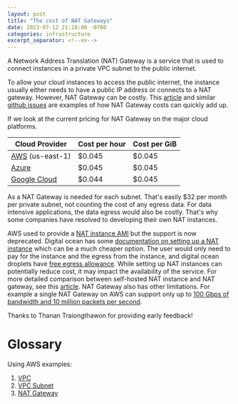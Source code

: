 ```yaml
---
layout: post
title: "The cost of NAT Gateways"
date: 2023-07-12 21:18:00 -0700
categories: infrastructure
excerpt_separator: <!--ex-->
---
```


A Network Address Translation (NAT) Gateway is a service that is used to connect instances in a private VPC subnet to the public internet.

<!--ex-->

To allow your cloud instances to access the public internet, the instance usually either needs to have a public IP address or connects to a NAT gateway. However, NAT Gateway can be costly. This [article](https://medium.com/life-at-chime/how-we-reduced-our-aws-bill-by-seven-figures-5144206399cb) and similar [github issues](https://github.com/aws/aws-cdk/issues/18720) are examples of how NAT Gateway costs can quickly add up.

If we look at the current pricing for NAT Gateway on the major cloud platforms.

| Cloud Provider  | Cost per hour | Cost per GiB |
|-----------------|---------------|--------------|
| [AWS](https://aws.amazon.com/vpc/pricing/) (us-east-1) | $0.045        | $0.045       |
| [Azure](https://azure.microsoft.com/en-ca/pricing/details/virtual-network/#pricing)           | $0.045        | $0.045       |
| [Google Cloud](https://cloud.google.com/nat/pricing)    | $0.044        | $0.045       |

As a NAT Gateway is needed for each subnet. That's easily $32 per month per private subnet, not counting the cost of any egress data. For data intensive applications, the data egress would also be costly. That's why some companies have resolved to developing their own NAT instances.

AWS used to provide a [NAT instance AMI](https://docs.aws.amazon.com/vpc/latest/userguide/VPC_NAT_Instance.html) but the support is now deprecated. Digital ocean has some [documentation on setting up a NAT instance](https://docs.digitalocean.com/products/networking/vpc/how-to/configure-droplet-as-gateway/) which can be a much cheaper option. The user would only need to pay for the instance and the egress from the instance, and digital ocean droplets have [free egress allowance](https://docs.digitalocean.com/products/billing/bandwidth/#droplets). While setting up NAT instances can potentially reduce cost, it may impact the availability of the service. For more detailed comparison between self-hosted NAT instance and NAT gateway, see this [article](https://docs.aws.amazon.com/vpc/latest/userguide/vpc-nat-comparison.html). NAT Gateway also has other limitations. For example a single NAT Gateway on AWS can support only up to [100 Gbps of bandwidth and 10 million packets per second](https://docs.aws.amazon.com/vpc/latest/userguide/vpc-nat-gateway.html#nat-gateway-basics).

Thanks to Thanan Traiongthawon for providing early feedback!

# Glossary
Using AWS examples:
1. [VPC](https://docs.aws.amazon.com/vpc/latest/userguide/what-is-amazon-vpc.html)
2. [VPC Subnet](https://docs.aws.amazon.com/vpc/latest/userguide/configure-subnets.html#subnet-basics)
3. [NAT Gateway](https://docs.aws.amazon.com/vpc/latest/userguide/vpc-nat-gateway.html)